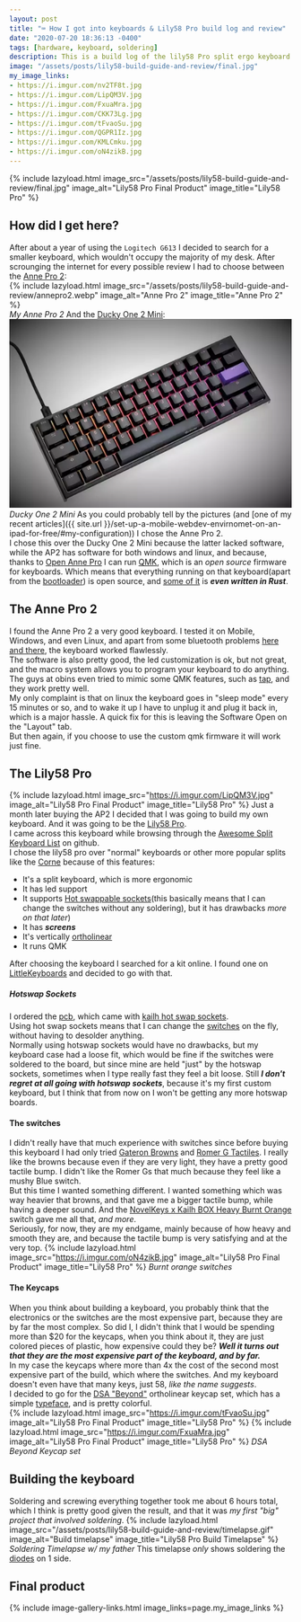 ```yaml
---
layout: post
title: "⌨️ How I got into keyboards & Lily58 Pro build log and review"
date: "2020-07-20 18:36:13 -0400"
tags: [hardware, keyboard, soldering]
description: This is a build log of the lily58 Pro split ergo keyboard
image: "/assets/posts/lily58-build-guide-and-review/final.jpg"
my_image_links:
- https://i.imgur.com/nv2TF8t.jpg
- https://i.imgur.com/LipQM3V.jpg
- https://i.imgur.com/FxuaMra.jpg
- https://i.imgur.com/CKK73Lg.jpg
- https://i.imgur.com/tFvaoSu.jpg
- https://i.imgur.com/QGPR1Iz.jpg
- https://i.imgur.com/KMLCmku.jpg
- https://i.imgur.com/oN4zikB.jpg
---
```



{% include lazyload.html image_src="/assets/posts/lily58-build-guide-and-review/final.jpg" image_alt="Lily58 Pro Final Product" image_title="Lily58 Pro" %}

## How did I get here?
After about a year of using the `Logitech G613` I decided to search for a smaller keyboard, which wouldn't occupy the majority of my desk. After scrounging the internet for every possible review I had to choose between the [Anne Pro 2](https://www.amazon.com/ANNE-PRO-Wireless-Mechanical-Keyboard/dp/B07Y53M9N1): <br>
{% include lazyload.html image_src="/assets/posts/lily58-build-guide-and-review/annepro2.webp" image_alt="Anne Pro 2" image_title="Anne Pro 2" %} <br>
*My Anne Pro 2*
And the [Ducky One 2 Mini](https://mechanicalkeyboards.com/shop/index.php?l=product_detail&p=4322): <br>
[![ducky](/assets/posts/lily58-build-guide-and-review/ducky.webp)](/assets/posts/lily58-build-guide-and-review/ducky.webp) <br>
*Ducky One 2 Mini*
As you could probably tell by the pictures (and [one of my recent articles]({{ site.url  }}/set-up-a-mobile-webdev-envirnomet-on-an-ipad-for-free/#my-configuration)) I chose the Anne Pro 2. <br>
I chose this over the Ducky One 2 Mini because the latter lacked software, while the AP2 has software for both windows and linux, and because, thanks to [Open Anne Pro](https://openannepro.github.io/) I can run [QMK](https://qmk.fm/), which is an *open source* firmware for keyboards. Which means that everything running on that keyboard(apart from the [bootloader](https://www.cs.tau.ac.il/telux/lin-club_files/linux-boot/slide0002.htm)) is open source, and [some of it](https://github.com/OpenAnnePro/AnnePro2-Tools) is ***even written in Rust***. <br>

## The Anne Pro 2
I found the Anne Pro 2 a very good keyboard. I tested it on Mobile, Windows, and even Linux, and apart from some bluetooth problems [here and there](https://www.reddit.com/r/AnnePro/search?q=bluetooth%20issues&restrict_sr=1), the keyboard worked flawlessly. <br>
The software is also pretty good, the led customization is ok, but not great, and the macro system allows you to program your keyboard to do anything. The guys at obins even tried to mimic some QMK features, such as [tap](https://beta.docs.qmk.fm/using-qmk/advanced-keycodes/mod_tap), and they work pretty well. <br>
My only complaint is that on linux the keyboard goes in "sleep mode" every 15 minutes or so, and to wake it up I have to unplug it and plug it back in, which is a major hassle. A quick fix for this is leaving the Software Open on the "Layout" tab. <br>
But then again, if you choose to use the custom qmk firmware it will work just fine. <br>
## The Lily58 Pro
{% include lazyload.html image_src="https://i.imgur.com/LipQM3V.jpg" image_alt="Lily58 Pro Final Product" image_title="Lily58 Pro" %}
Just a month later buying the AP2 I decided that I was going to build my own keyboard. And it was going to be the [Lily58 Pro](https://github.com/kata0510/Lily58). <br>
I came across this keyboard while browsing through the [Awesome Split Keyboard List](https://github.com/diimdeep/awesome-split-keyboards) on github. <br>
I chose the lily58 pro over "normal" keyboards or other more popular splits like the [Corne](https://github.com/foostan/crkbd) because of this features:
* It's a split keyboard, which is more ergonomic
* It has led support
* It supports [Hot swappable sockets](https://kono.store/blogs/keyboards/what-is-keyboard-hotswap)(this basically means that I can change the switches without any soldering), but it has drawbacks *more on that later*)
* It has ***screens***
* It's vertically [ortholinear](https://blog.roastpotatoes.co/review/2015/09/20/ortholinear-experience-atomic/#what-is-an-ortholinear-keyboard)
* It runs QMK

After choosing the keyboard I searched for a kit online. I found one on [LittleKeyboards](https://www.littlekeyboards.com/) and decided to go with that.

##### Hotswap Sockets
I ordered the [pcb](https://www.littlekeyboards.com/collections/lily58/products/lily58-pro-pcb-kit), which came with [kailh hot swap sockets](https://www.kailhswitch.com/info/kailh-switch-pcb-hot-swapping-socket-33463528.html). <br>
Using hot swap sockets means that I can change the [switches](https://www.tomsguide.com/us/mechanical-keyboard-switches,review-4154.html) on the fly, without having to desolder anything. <br>
Normally using hotswap sockets would have no drawbacks, but my keyboard case had a loose fit, which would be fine if the switches were soldered to the board, but since mine are held "just" by the hotswap sockets, sometimes when I type really fast they feel a bit loose. Still ***I don't regret at all going with hotswap sockets***, because it's my first custom keyboard, but I think that from now on I won't be getting any more hotswap boards.

#### The switches
I didn't really have that much experience with switches since before buying this keyboard I had only tried [Gateron Browns](https://mechanicalkeyboards.com/shop/index.php?l=product_detail&p=1271) and [Romer G Tactiles](https://www.logitechg.com/en-us/innovation/mechanical-switches.html). I really like the browns because even if they are very light, they have a pretty good tactile bump. I didn't like the Romer Gs that much because they feel like a mushy Blue switch. <br>
But this time I wanted something different. I wanted something which was way heavier that browns, and that gave me a bigger tactile bump, while having a deeper sound. And the [NovelKeys x Kailh BOX Heavy Burnt Orange](https://novelkeys.xyz/products/novelkeys-x-kailh-box-heavy-switches?variant=3747939975208) switch gave me all that, *and more*. <br>
Seriously, for now, they are my endgame, mainly because of how heavy and smooth they are, and because the tactile bump is very satisfying and at the very top.
{% include lazyload.html image_src="https://i.imgur.com/oN4zikB.jpg" image_alt="Lily58 Pro Final Product" image_title="Lily58 Pro" %}
*Burnt orange switches*

#### The Keycaps
When you think about building a keyboard, you probably think that the electronics or the switches are the most expensive part, because they are by far the most complex. So did I, I didn't think that I would be spending more than $20 for the keycaps,
 when you think about it, they are just colored pieces of plastic, how expensive could they be? ***Well it turns out that they are the most expensive part of the keyboard, and by far.*** <br>
 In my case the keycaps where more than 4x the cost of the second most expensive part of the build, which where the switches. And my keyboard doesn't even have that many keys, just 58, *like the name suggests*. <br>
I decided to go for the [DSA "Beyond"](https://pimpmykeyboard.com/dsa-beyond-keyset-sublimated/) ortholinear keycap set, which has a simple [typeface](https://en.wikipedia.org/wiki/Typeface), and is pretty colorful. <br>
{% include lazyload.html image_src="https://i.imgur.com/tFvaoSu.jpg" image_alt="Lily58 Pro Final Product" image_title="Lily58 Pro" %}
{% include lazyload.html image_src="https://i.imgur.com/FxuaMra.jpg" image_alt="Lily58 Pro Final Product" image_title="Lily58 Pro" %}
*DSA Beyond Keycap set*

## Building the keyboard
Soldering and screwing everything together took me about 6 hours total, which I think is pretty good given the result, and that it was *my first "big" project that involved soldering*.
{% include lazyload.html image_src="/assets/posts/lily58-build-guide-and-review/timelapse.gif" image_alt="Build timelapse" image_title="Lily58 Pro Build Timelapse" %}
*Soldering Timelapse w/ my father*
This timelapse *only* shows soldering the [diodes](https://en.wikipedia.org/wiki/Diode) on 1 side.

## Final product

{% include image-gallery-links.html image_links=page.my_image_links %}



[jekyll-docs]: https://jekyllrb.com/docs/home
[jekyll-gh]:   https://github.com/jekyll/jekyll
[jekyll-talk]: https://talk.jekyllrb.com
